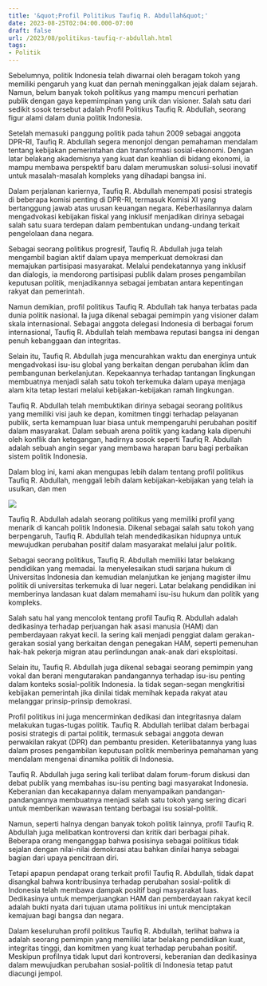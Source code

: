 ```yaml
---
title: '&quot;Profil Politikus Taufiq R. Abdullah&quot;'
date: 2023-08-25T02:04:00.000-07:00
draft: false
url: /2023/08/politikus-taufiq-r-abdullah.html
tags: 
- Politik
---
```


  

Sebelumnya, politik Indonesia telah diwarnai oleh beragam tokoh yang memiliki pengaruh yang kuat dan pernah meninggalkan jejak dalam sejarah. Namun, belum banyak tokoh politikus yang mampu mencuri perhatian publik dengan gaya kepemimpinan yang unik dan visioner. Salah satu dari sedikit sosok tersebut adalah Profil Politikus Taufiq R. Abdullah, seorang figur alami dalam dunia politik Indonesia.

  

Setelah memasuki panggung politik pada tahun 2009 sebagai anggota DPR-RI, Taufiq R. Abdullah segera menonjol dengan pemahaman mendalam tentang kebijakan pemerintahan dan transformasi sosial-ekonomi. Dengan latar belakang akademisnya yang kuat dan keahlian di bidang ekonomi, ia mampu membawa perspektif baru dalam merumuskan solusi-solusi inovatif untuk masalah-masalah kompleks yang dihadapi bangsa ini.

  

Dalam perjalanan kariernya, Taufiq R. Abdullah menempati posisi strategis di beberapa komisi penting di DPR-RI, termasuk Komisi XI yang bertanggung jawab atas urusan keuangan negara. Keberhasilannya dalam mengadvokasi kebijakan fiskal yang inklusif menjadikan dirinya sebagai salah satu suara terdepan dalam pembentukan undang-undang terkait pengelolaan dana negara.

  

Sebagai seorang politikus progresif, Taufiq R. Abdullah juga telah mengambil bagian aktif dalam upaya memperkuat demokrasi dan memajukan partisipasi masyarakat. Melalui pendekatannya yang inklusif dan dialogis, ia mendorong partisipasi publik dalam proses pengambilan keputusan politik, menjadikannya sebagai jembatan antara kepentingan rakyat dan pemerintah.

  

Namun demikian, profil politikus Taufiq R. Abdullah tak hanya terbatas pada dunia politik nasional. Ia juga dikenal sebagai pemimpin yang visioner dalam skala internasional. Sebagai anggota delegasi Indonesia di berbagai forum internasional, Taufiq R. Abdullah telah membawa reputasi bangsa ini dengan penuh kebanggaan dan integritas.

  

Selain itu, Taufiq R. Abdullah juga mencurahkan waktu dan energinya untuk mengadvokasi isu-isu global yang berkaitan dengan perubahan iklim dan pembangunan berkelanjutan. Kepekaannya terhadap tantangan lingkungan membuatnya menjadi salah satu tokoh terkemuka dalam upaya menjaga alam kita tetap lestari melalui kebijakan-kebijakan ramah lingkungan.

  

Taufiq R. Abdullah telah membuktikan dirinya sebagai seorang politikus yang memiliki visi jauh ke depan, komitmen tinggi terhadap pelayanan publik, serta kemampuan luar biasa untuk mempengaruhi perubahan positif dalam masyarakat. Dalam sebuah arena politik yang kadang kala dipenuhi oleh konflik dan ketegangan, hadirnya sosok seperti Taufiq R. Abdullah adalah sebuah angin segar yang membawa harapan baru bagi perbaikan sistem politik Indonesia.

  

Dalam blog ini, kami akan mengupas lebih dalam tentang profil politikus Taufiq R. Abdullah, menggali lebih dalam kebijakan-kebijakan yang telah ia usulkan, dan men

  

![](https://liputan.co.id/wp-content/uploads/2022/08/Taufiq-R-Abdullah.jpg)

  

Taufiq R. Abdullah adalah seorang politikus yang memiliki profil yang menarik di kancah politik Indonesia. Dikenal sebagai salah satu tokoh yang berpengaruh, Taufiq R. Abdullah telah mendedikasikan hidupnya untuk mewujudkan perubahan positif dalam masyarakat melalui jalur politik.

  

Sebagai seorang politikus, Taufiq R. Abdullah memiliki latar belakang pendidikan yang memadai. Ia menyelesaikan studi sarjana hukum di Universitas Indonesia dan kemudian melanjutkan ke jenjang magister ilmu politik di universitas terkemuka di luar negeri. Latar belakang pendidikan ini memberinya landasan kuat dalam memahami isu-isu hukum dan politik yang kompleks.

  

Salah satu hal yang mencolok tentang profil Taufiq R. Abdullah adalah dedikasinya terhadap perjuangan hak asasi manusia (HAM) dan pemberdayaan rakyat kecil. Ia sering kali menjadi penggiat dalam gerakan-gerakan sosial yang berkaitan dengan penegakan HAM, seperti pemenuhan hak-hak pekerja migran atau perlindungan anak-anak dari eksploitasi.

  

Selain itu, Taufiq R. Abdullah juga dikenal sebagai seorang pemimpin yang vokal dan berani mengutarakan pandangannya terhadap isu-isu penting dalam konteks sosial-politik Indonesia. Ia tidak segan-segan mengkritisi kebijakan pemerintah jika dinilai tidak memihak kepada rakyat atau melanggar prinsip-prinsip demokrasi.

  

Profil politikus ini juga mencerminkan dedikasi dan integritasnya dalam melakukan tugas-tugas politik. Taufiq R. Abdullah terlibat dalam berbagai posisi strategis di partai politik, termasuk sebagai anggota dewan perwakilan rakyat (DPR) dan pembantu presiden. Keterlibatannya yang luas dalam proses pengambilan keputusan politik memberinya pemahaman yang mendalam mengenai dinamika politik di Indonesia.

  

Taufiq R. Abdullah juga sering kali terlibat dalam forum-forum diskusi dan debat publik yang membahas isu-isu penting bagi masyarakat Indonesia. Keberanian dan kecakapannya dalam menyampaikan pandangan-pandangannya membuatnya menjadi salah satu tokoh yang sering dicari untuk memberikan wawasan tentang berbagai isu sosial-politik.

  

Namun, seperti halnya dengan banyak tokoh politik lainnya, profil Taufiq R. Abdullah juga melibatkan kontroversi dan kritik dari berbagai pihak. Beberapa orang menganggap bahwa posisinya sebagai politikus tidak sejalan dengan nilai-nilai demokrasi atau bahkan dinilai hanya sebagai bagian dari upaya pencitraan diri.

  

Tetapi apapun pendapat orang terkait profil Taufiq R. Abdullah, tidak dapat disangkal bahwa kontribusinya terhadap perubahan sosial-politik di Indonesia telah membawa dampak positif bagi masyarakat luas. Dedikasinya untuk memperjuangkan HAM dan pemberdayaan rakyat kecil adalah bukti nyata dari tujuan utama politikus ini untuk menciptakan kemajuan bagi bangsa dan negara.

  

Dalam keseluruhan profil politikus Taufiq R. Abdullah, terlihat bahwa ia adalah seorang pemimpin yang memiliki latar belakang pendidikan kuat, integritas tinggi, dan komitmen yang kuat terhadap perubahan positif. Meskipun profilnya tidak luput dari kontroversi, keberanian dan dedikasinya dalam mewujudkan perubahan sosial-politik di Indonesia tetap patut diacungi jempol.